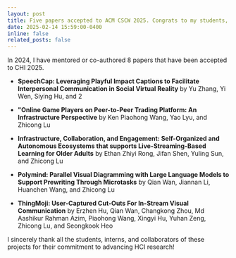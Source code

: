 ```yaml
---
layout: post
title: Five papers accepted to ACM CSCW 2025. Congrats to my students, interns and co-authors!
date: 2025-02-14 15:59:00-0400
inline: false
related_posts: false
---
```


In 2024, I have mentored or co-authored 8 papers that have been accepted to CHI 2025. 

- **SpeechCap: Leveraging Playful Impact Captions to Facilitate Interpersonal Communication in Social Virtual Reality** by Yu Zhang, Yi Wen, Siying Hu, and 2

- **"Online Game Players on Peer-to-Peer Trading Platform: An Infrastructure Perspective** by Ken Piaohong Wang, Yao Lyu, and Zhicong Lu

- **Infrastructure, Collaboration, and Engagement: Self-Organized and Autonomous Ecosystems that supports Live-Streaming-Based Learning for Older Adults** by Ethan Zhiyi Rong, Jifan Shen, Yuling Sun, and Zhicong Lu

- **Polymind: Parallel Visual Diagramming with Large Language Models to Support Prewriting Through Microtasks** by Qian Wan, Jiannan Li, Huanchen Wang, and Zhicong Lu

- **ThingMoji: User-Captured Cut-Outs For In-Stream Visual Communication** by Erzhen Hu, Qian Wan, Changkong Zhou, Md Aashikur Rahman Azim, Piaohong Wang, Xingyi Hu, Yuhan Zeng, Zhicong Lu, and Seongkook Heo


I sincerely thank all the students, interns, and collaborators of these projects for their commitment to advancing HCI research!